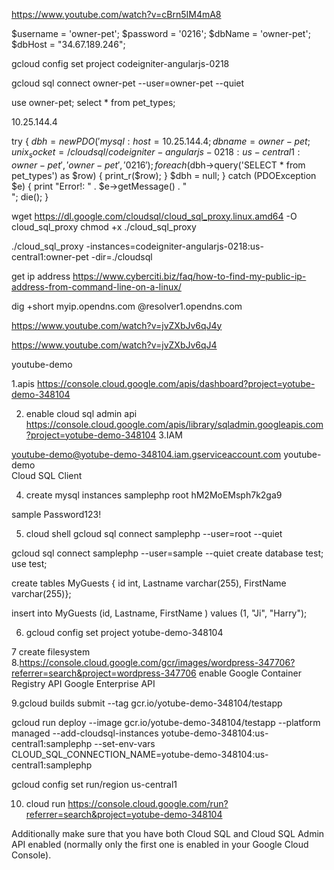 https://www.youtube.com/watch?v=cBrn5IM4mA8

$username = 'owner-pet';
$password = '0216';
$dbName = 'owner-pet';
$dbHost = "34.67.189.246";

gcloud config set project codeigniter-angularjs-0218

gcloud sql connect owner-pet --user=owner-pet --quiet

use owner-pet;
select * from pet_types;


10.25.144.4

try {
    $dbh = new PDO('mysql:host=10.25.144.4;dbname=owner-pet;unix_socket=/cloudsql/codeigniter-angularjs-0218:us-central1:owner-pet', 'owner-pet', '0216');
    foreach($dbh->query('SELECT * from pet_types') as $row) {
        print_r($row);
    }
    $dbh = null;
} catch (PDOException $e) {
    print "Error!: " . $e->getMessage() . "<br/>";
    die();
}


wget https://dl.google.com/cloudsql/cloud_sql_proxy.linux.amd64 -O cloud_sql_proxy
chmod +x ./cloud_sql_proxy
 
./cloud_sql_proxy -instances=codeigniter-angularjs-0218:us-central1:owner-pet -dir=./cloudsql



get ip address
https://www.cyberciti.biz/faq/how-to-find-my-public-ip-address-from-command-line-on-a-linux/

dig +short myip.opendns.com @resolver1.opendns.com


https://www.youtube.com/watch?v=jvZXbJv6qJ4y


https://www.youtube.com/watch?v=jvZXbJv6qJ4

youtube-demo

1.apis
https://console.cloud.google.com/apis/dashboard?project=yotube-demo-348104

2. enable cloud sql admin api
https://console.cloud.google.com/apis/library/sqladmin.googleapis.com?project=yotube-demo-348104
3.IAM 

youtube-demo@yotube-demo-348104.iam.gserviceaccount.com	youtube-demo	
Cloud SQL Client

4. create mysql instances
samplephp
root
hM2MoEMsph7k2ga9

sample
Password123!

5. cloud shell
 gcloud sql connect samplephp --user=root --quiet

 gcloud sql connect samplephp --user=sample --quiet
create database test;
use test;

 create tables MyGuests { id int, Lastname varchar(255), FirstName varchar(255)};

 insert into MyGuests (id, Lastname, FirstName ) values (1, "Ji", "Harry");


 6. gcloud config set project yotube-demo-348104

 7 create filesystem
 8.https://console.cloud.google.com/gcr/images/wordpress-347706?referrer=search&project=wordpress-347706
 enable Google Container Registry API
Google Enterprise API

9.gcloud builds submit --tag gcr.io/yotube-demo-348104/testapp

gcloud run deploy --image gcr.io/yotube-demo-348104/testapp --platform managed --add-cloudsql-instances yotube-demo-348104:us-central1:samplephp --set-env-vars CLOUD_SQL_CONNECTION_NAME=yotube-demo-348104:us-central1:samplephp

  
  gcloud config set run/region us-central1

10. cloud run 
https://console.cloud.google.com/run?referrer=search&project=yotube-demo-348104


Additionally make sure that you have both Cloud SQL and Cloud SQL Admin API enabled (normally only the first one is enabled in your Google Cloud Console).